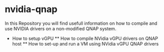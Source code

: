 # nvidia-qnap

In this Repository you will find usefull information on how to compile and use NVIDIA drivers on a non-modified QNAP system.
* How to setup vGPU
** How to compile NVidia vGPU drivers on QNAP host
** How to set-up and run a VM using NVidia vGPU QNAP drivers
